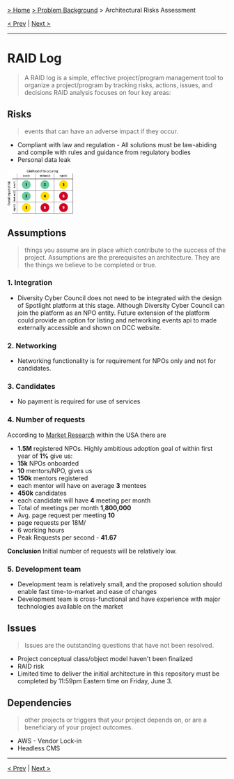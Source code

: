 [> Home](README.md)  [> Problem Background](README.md) > Architectural Risks Assessment

[< Prev](1.6.RAID.md)  |  [Next >](1.7.MarketReserch.md)

---

# RAID Log

> A RAID log is a simple, effective project/program management tool to organize a project/program by tracking risks, actions, issues, and decisions
> RAID analysis focuses on four key areas:

## Risks

> events that can have an adverse impact if they occur.

- Compliant with law and regulation - All solutions must be law-abiding and compile with rules and guidance from regulatory bodies
- Personal data leak

<img src="../assets/images/architecture-risk-matrix.png" alt="Architecture Risk Matrix" width="30%">

## Assumptions

> things you assume are in place which contribute to the success of the project.
> Assumptions are the prerequisites an architecture. They are the things we believe to be completed or true.

### 1. Integration

* Diversity Cyber Council does not need to be integrated with the design of Spotlight platform at this stage.
  Although Diversity Cyber Council can join the platform as an NPO entity. Future extension of the platform could provide an option for listing and networking events api to made externally accessible and shown on DCC website.

### 2. Networking

* Networking functionality is for requirement for NPOs only and not for candidates.

### 3. Candidates

* No payment is required for use of services

### 4. Number of requests

According to [Market Research](1.7.MarketReserch.md) within the USA there are

* **1.5M** registered NPOs.
  Highly ambitious adoption goal of within first year of **1%** give us:
* **15k** NPOs onboarded
* **10** mentors/NPO, gives us
* **150k** mentors registered
* each mentor will have on average **3** mentees
* **450k** candidates
* each candidate will have **4** meeting per month
* Total of meetings per month **1,800,000**
* Avg. page request per meeting	**10**
* page requests per 18M/
* 6 working hours
* Peak Requests per second - **41.67**

**Conclusion** Initial number of requests will be relatively low.

### 5. Development team

* Development team is relatively small, and the proposed solution should enable fast time-to-market and ease of changes
* Development team is cross-functional and have experience with major technologies available on the market

## Issues

> Issues are the outstanding questions that have not been resolved.

* Project conceptual class/object model haven't been finalized
* RAID risk
* Limited time to deliver the initial architecture in this repository must be completed by 11:59pm Eastern time on Friday, June 3.

## Dependencies

> other projects or triggers that your project depends on, or are a beneficiary of your project outcomes.

- AWS - Vendor Lock-in 
- Headless CMS

---

[< Prev](1.6.RAID.md)  |  [Next >](1.7.MarketReserch.md)
